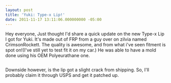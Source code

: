 ```yaml
---
layout: post
title: 'Yuki: Type-x Lip!'
date: 2011-11-17 13:11:06.000000000 -05:00
---
```

Hey everyone, Just thought I'd share a quick update on the new Type-x Lip I got for Yuki. It's made out of FRP from a guy over on zilvia named CrimsonRockett. The quality is awesome, and from what i've seen fitment is spot on!(I've still yet to test fit it on my car.) He was able to have a mold done using his OEM Polyeurathane one.

<img src="http://domofactor.com/wp-content/uploads/2011/11/lip1.jpg" alt="" />

<!--more-->

Downside however, is the lip got a slight crack from shipping. So, I'll probably claim it through USPS and get it patched up.

<img src="http://domofactor.com/wp-content/uploads/2011/11/lip2.jpg" alt="" />

<img src="http://domofactor.com/wp-content/uploads/2011/11/lip3.jpg" alt="" />
